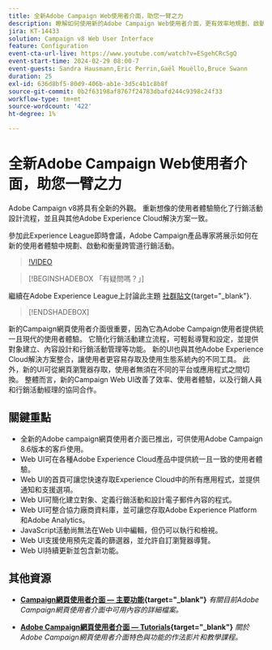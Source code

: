 ```yaml
---
title: 全新Adobe Campaign Web使用者介面，助您一臂之力
description: 瞭解如何使用新的Adobe Campaign Web使用者介面，更有效率地規劃、啟動和衡量跨頻道行銷策略，包括電子郵件行銷和社群媒體行銷。
jira: KT-14433
solution: Campaign v8 Web User Interface
feature: Configuration
event-cta-url-live: https://www.youtube.com/watch?v=ESgehCRcSgQ
event-start-time: 2024-02-29 08:00-7
event-guests: Sandra Hausmann,Eric Perrin,Gaël Mouëllo,Bruce Swann
duration: 25
exl-id: 636d8bf5-80d9-406b-ab1e-3d5c4b1c8b8f
source-git-commit: 0b2f63198af8767f24783dbafd244c9398c24f33
workflow-type: tm+mt
source-wordcount: '422'
ht-degree: 1%

---
```


# 全新Adobe Campaign Web使用者介面，助您一臂之力

Adobe Campaign v8將具有全新的外觀。 重新想像的使用者體驗簡化了行銷活動設計流程，並且與其他Adobe Experience Cloud解決方案一致。

參加此Experience League即時會議，Adobe Campaign產品專家將展示如何在新的使用者體驗中規劃、啟動和衡量跨管道行銷活動。

>[!VIDEO](https://video.tv.adobe.com/v/3427258/?quality=12&learn=on)

>[!BEGINSHADEBOX 「有疑問嗎？」]

繼續在Adobe Experience League上討論此主題 [社群貼文](https://experienceleaguecommunities.adobe.com/t5/adobe-campaign-classic/experience-league-live-post-session-discussion-leaping-ahead/m-p/656893#M2671){target="_blank"}.

>[!ENDSHADEBOX]

新的Campaign網頁使用者介面很重要，因為它為Adobe Campaign使用者提供統一且現代的使用者體驗。 它簡化行銷活動建立流程，可輕鬆導覽和設定，並提供對象建立、內容設計和行銷活動管理等功能。 新的UI也與其他Adobe Experience Cloud解決方案整合，讓使用者更容易存取及使用生態系統內的不同工具。 此外，新的UI可從網頁瀏覽器存取，使用者無須在不同的平台或應用程式之間切換。 整體而言，新的Campaign Web UI改善了效率、使用者體驗，以及行銷人員和行銷活動經理的協同合作。

## 關鍵重點

* 全新的Adobe campaign網頁使用者介面已推出，可供使用Adobe Campaign 8.6版本的客戶使用。
* Web UI可在各種Adobe Experience Cloud產品中提供統一且一致的使用者體驗。
* Web UI的首頁可讓您快速存取Experience Cloud中的所有應用程式，並提供通知和支援選項。
* Web UI可簡化建立對象、定義行銷活動和設計電子郵件內容的程式。
* Web UI可整合協力廠商資料庫，並可讓您存取Adobe Experience Platform和Adobe Analytics。
* JavaScript活動尚無法在Web UI中編輯，但仍可以執行和檢視。
* Web UI支援使用預先定義的篩選器，並允許自訂瀏覽器導覽。
* Web UI持續更新並包含新功能。


## 其他資源

* **[Campaign網頁使用者介面 — 主要功能](https://experienceleague.adobe.com/docs/campaign-web/v8/whats-new.html?lang=zh-Hant){target="_blank"}**
  *有關目前Adobe Campaign網頁使用者介面中可用內容的詳細檔案。*

* **[Adobe Campaign網頁使用者介面 — Tutorials](https://experienceleague.adobe.com/docs/campaign-web-learn/tutorials/overview.html?lang=en){target="_blank"}**
  *關於Adobe Campaign網頁使用者介面特色與功能的作法影片和教學課程。*

